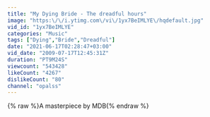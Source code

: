 ```yaml
---
title: "My Dying Bride - The dreadful hours"
image: "https:\/\/i.ytimg.com\/vi\/1yx7BeIMLYE\/hqdefault.jpg"
vid_id: "1yx7BeIMLYE"
categories: "Music"
tags: ["Dying","Bride","Dreadful"]
date: "2021-06-17T02:28:47+03:00"
vid_date: "2009-07-17T12:45:31Z"
duration: "PT9M24S"
viewcount: "543428"
likeCount: "4267"
dislikeCount: "80"
channel: "opalss"
---
```

{% raw %}A masterpiece by MDB{% endraw %}

